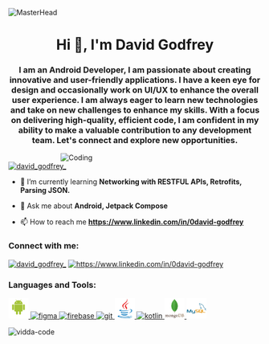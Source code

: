 ![MasterHead](https://https://mir-s3-cdn-cf.behance.net/project_modules/fs/54b6c068097599.5b50bca476b9b.gif)
<h1 align="center">Hi 👋, I'm David Godfrey</h1>
<h3 align="center">I am an Android Developer, I am passionate about creating innovative and user-friendly applications. I have a keen eye for design and occasionally work on UI/UX to enhance the overall user experience. I am always eager to learn new technologies and take on new challenges to enhance my skills. With a focus on delivering high-quality, efficient code, I am confident in my ability to make a valuable contribution to any development team. Let's connect and explore new opportunities.</h3>
<img align="right" alt="Coding" width="400" src="https://dribbble.com/shots/4884082-Procrastination/attachments/10651251?mode=media">

<p align="left"> <a href="https://twitter.com/david_godfrey_" target="blank"><img src="https://img.shields.io/twitter/follow/david_godfrey_?logo=twitter&style=for-the-badge" alt="david_godfrey_" /></a> </p>

- 🌱 I’m currently learning **Networking with RESTFUL APIs, Retrofits, Parsing JSON.**

- 💬 Ask me about **Android, Jetpack Compose**

- 📫 How to reach me **https://www.linkedin.com/in/0david-godfrey**

<h3 align="left">Connect with me:</h3>
<p align="left">
<a href="https://twitter.com/david_godfrey_" target="blank"><img align="center" src="https://raw.githubusercontent.com/rahuldkjain/github-profile-readme-generator/master/src/images/icons/Social/twitter.svg" alt="david_godfrey_" height="30" width="40" /></a>
<a href="https://linkedin.com/in/https://www.linkedin.com/in/0david-godfrey" target="blank"><img align="center" src="https://raw.githubusercontent.com/rahuldkjain/github-profile-readme-generator/master/src/images/icons/Social/linked-in-alt.svg" alt="https://www.linkedin.com/in/0david-godfrey" height="30" width="40" /></a>
</p>

<h3 align="left">Languages and Tools:</h3>
<p align="left"> <a href="https://developer.android.com" target="_blank" rel="noreferrer"> <img src="https://raw.githubusercontent.com/devicons/devicon/master/icons/android/android-original-wordmark.svg" alt="android" width="40" height="40"/> </a> <a href="https://www.figma.com/" target="_blank" rel="noreferrer"> <img src="https://www.vectorlogo.zone/logos/figma/figma-icon.svg" alt="figma" width="40" height="40"/> </a> <a href="https://firebase.google.com/" target="_blank" rel="noreferrer"> <img src="https://www.vectorlogo.zone/logos/firebase/firebase-icon.svg" alt="firebase" width="40" height="40"/> </a> <a href="https://git-scm.com/" target="_blank" rel="noreferrer"> <img src="https://www.vectorlogo.zone/logos/git-scm/git-scm-icon.svg" alt="git" width="40" height="40"/> </a> <a href="https://www.java.com" target="_blank" rel="noreferrer"> <img src="https://raw.githubusercontent.com/devicons/devicon/master/icons/java/java-original.svg" alt="java" width="40" height="40"/> </a> <a href="https://kotlinlang.org" target="_blank" rel="noreferrer"> <img src="https://www.vectorlogo.zone/logos/kotlinlang/kotlinlang-icon.svg" alt="kotlin" width="40" height="40"/> </a> <a href="https://www.mongodb.com/" target="_blank" rel="noreferrer"> <img src="https://raw.githubusercontent.com/devicons/devicon/master/icons/mongodb/mongodb-original-wordmark.svg" alt="mongodb" width="40" height="40"/> </a> <a href="https://www.mysql.com/" target="_blank" rel="noreferrer"> <img src="https://raw.githubusercontent.com/devicons/devicon/master/icons/mysql/mysql-original-wordmark.svg" alt="mysql" width="40" height="40"/> </a> </p>

<p><img align="center" src="https://github-readme-streak-stats.herokuapp.com/?user=vidda-code&" alt="vidda-code" /></p>
